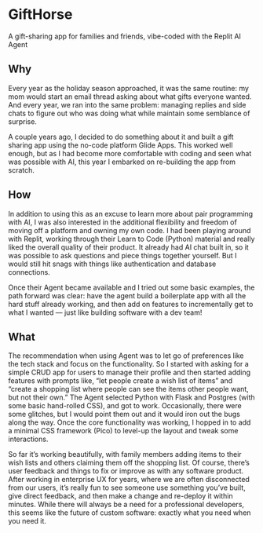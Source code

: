 # GiftHorse

A gift-sharing app for families and friends, vibe-coded with the Replit AI Agent

## Why
Every year as the holiday season approached, it was the same routine: my mom would start an email thread asking about what gifts everyone wanted. And every year, we ran into the same problem: managing replies and side chats to figure out who was doing what while maintain some semblance of surprise.

A couple years ago, I decided to do something about it and built a gift sharing app using the no-code platform Glide Apps. This worked well enough, but as I had become more comfortable with coding and seen what was possible with AI, this year I embarked on re-building the app from scratch.

## How
In addition to using this as an excuse to learn more about pair programming with AI, I was also interested in the additional flexibility and freedom of moving off a platform and owning my own code. I had been playing around with Replit, working through their Learn to Code (Python) material and really liked the overall quality of their product. It already had AI chat built in, so it was possible to ask questions and piece things together yourself. But I would still hit snags with things like authentication and database connections.

Once their Agent became available and I tried out some basic examples, the path forward was clear: have the agent build a boilerplate app with all the hard stuff already working, and then add on features to incrementally get to what I wanted — just like building software with a dev team!

## What
The recommendation when using Agent was to let go of preferences like the tech stack and focus on the functionality. So I started with asking for a simple CRUD app for users to manage their profile and then started adding features with prompts like, “let people create a wish list of items” and “create a shopping list where people can see the items other people want, but not their own.” The Agent selected Python with Flask and Postgres (with some basic hand-rolled CSS), and got to work. Occasionally, there were some glitches, but I would point them out and it would iron out the bugs along the way. Once the core functionality was working, I hopped in to add a minimal CSS framework (Pico) to level-up the layout and tweak some interactions.

So far it’s working beautifully, with family members adding items to their wish lists and others claiming them off the shopping list. Of course, there’s user feedback and things to fix or improve as with any software product. After working in enterprise UX for years, where we are often disconnected from our users, it’s really fun to see someone use something you’ve built, give direct feedback, and then make a change and re-deploy it within minutes. While there will always be a need for a professional developers, this seems like the future of custom software: exactly what you need when you need it.
